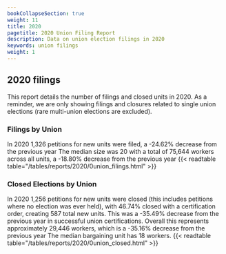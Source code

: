 ```yaml
---
bookCollapseSection: true
weight: 11
title: 2020
pagetitle: 2020 Union Filing Report
description: Data on union election filings in 2020
keywords: union filings
weight: 1
---
```


## 2020 filings

This report details the number of filings and closed units in 2020. As a reminder, we are only showing filings and closures related to single union elections (rare multi-union elections are excluded).

### Filings by Union
In 2020 1,326 petitions for new units were filed, a -24.62% decrease from the previous year The median size was 20 with a total of 75,644 workers across all units, a -18.80% decrease from the previous year
{{< readtable table="/tables/reports/2020/0union_filings.html" >}}

### Closed Elections by Union
In 2020 1,256 petitions for new units were closed (this includes petitions where no election was ever held), with 46.74% closed with a certification order, creating 587 total new units. This was a -35.49% decrease from the previous year in successful union certifications. Overall this represents approximately 29,446 workers, which is a -35.16% decrease from the previous year The median bargaining unit has 18 workers.
{{< readtable table="/tables/reports/2020/0union_closed.html" >}}
